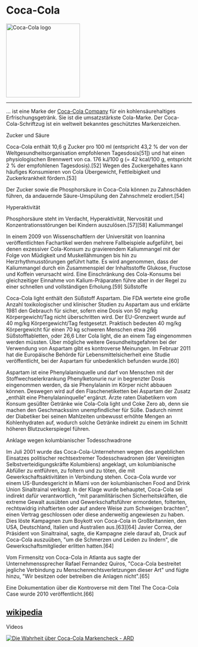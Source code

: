 # Coca-Cola

<img src="https://upload.wikimedia.org/wikipedia/commons/c/ce/Coca-Cola_logo.svg" height="200" alt="Coca-Cola logo">

---
... ist eine Marke der [Coca-Cola Company](konzerne/coca-cola_co.md) für ein kohlensäurehaltiges Erfrischungsgetränk. Sie ist die umsatzstärkste Cola-Marke. Der Coca-Cola-Schriftzug ist ein weltweit bekanntes geschütztes Markenzeichen.


Zucker und Säure

Coca-Cola enthält 10,6 g Zucker pro 100 ml (entspricht 43,2 % der von der Weltgesundheitsorganisation empfohlenen Tagesdosis[51]) und hat einen physiologischen Brennwert von ca. 176 kJ/100 g (= 42 kcal/100 g, entspricht 2 % der empfohlenen Tagesdosis).[52] Wegen des Zuckergehaltes kann häufiges Konsumieren von Cola Übergewicht, Fettleibigkeit und Zuckerkrankheit fördern.[53]

Der Zucker sowie die Phosphorsäure in Coca-Cola können zu Zahnschäden führen, da andauernde Säure-Umspülung den Zahnschmelz erodiert.[54]

Hyperaktivität

Phosphorsäure steht im Verdacht, Hyperaktivität, Nervosität und Konzentrationsstörungen bei Kindern auszulösen.[57][58]
Kaliummangel

In einem 2009 von Wissenschaftlern der Universität von Ioannina veröffentlichten Fachartikel werden mehrere Fallbeispiele aufgeführt, bei denen exzessiver Cola-Konsum zu gravierendem Kaliummangel mit der Folge von Müdigkeit und Muskellähmungen bis hin zu Herzrhythmusstörungen geführt hatte. Es wird angenommen, dass der Kaliummangel durch ein Zusammenspiel der Inhaltsstoffe Glukose, Fructose und Koffein verursacht wird. Eine Einschränkung des Cola-Konsums bei gleichzeitiger Einnahme von Kalium-Präparaten führe aber in der Regel zu einer schnellen und vollständigen Erholung.[59]
Süßstoffe

Coca-Cola light enthält den Süßstoff Aspartam. Die FDA wertete eine große Anzahl toxikologischer und klinischer Studien zu Aspartam aus und erklärte 1981 den Gebrauch für sicher, sofern eine Dosis von 50 mg/kg Körpergewicht/Tag nicht überschritten wird. Der EU-Grenzwert wurde auf 40 mg/kg Körpergewicht/Tag festgesetzt. Praktisch bedeuten 40 mg/kg Körpergewicht für einen 70 kg schweren Menschen etwa 266 Süßstofftabletten, oder 26,6 Liter Cola light, die an einem Tag eingenommen werden müssten. Über mögliche weitere Gesundheitsgefahren bei der Verwendung von Aspartam gibt es kontroverse Meinungen. Im Februar 2011 hat die Europäische Behörde für Lebensmittelsicherheit eine Studie veröffentlicht, bei der Aspartam für unbedenklich befunden wurde.[60]

Aspartam ist eine Phenylalaninquelle und darf von Menschen mit der Stoffwechselerkrankung Phenylketonurie nur in begrenzter Dosis eingenommen werden, da sie Phenylalanin im Körper nicht abbauen können. Deswegen wird auf den Flaschenetiketten bei Aspartam der Zusatz „enthält eine Phenylalaninquelle“ ergänzt.
Ärzte raten Diabetikern vom Konsum gesüßter Getränke wie Cola-Cola light und Coke Zero ab, denn sie machen den Geschmackssinn unempfindlicher für Süße. Dadurch nimmt der Diabetiker bei seinen Mahlzeiten unbewusst erhöhte Mengen an Kohlenhydraten auf, wodurch solche Getränke indirekt zu einem im Schnitt höheren Blutzuckerspiegel führen.

Anklage wegen kolumbianischer Todesschwadrone

Im Juli 2001 wurde das Coca-Cola-Unternehmen wegen des angeblichen Einsatzes politischer rechtsextremer Todesschwadronen (der Vereinigten Selbstverteidigungskräfte Kolumbiens) angeklagt, um kolumbianische Abfüller zu entführen, zu foltern und zu töten, die mit Gewerkschaftsaktivitäten in Verbindung stehen. Coca-Cola wurde vor einem US-Bundesgericht in Miami von der kolumbianischen Food and Drink Union Sinaltrainal verklagt. In der Klage wurde behauptet, Coca-Cola sei indirekt dafür verantwortlich, "mit paramilitärischen Sicherheitskräften, die extreme Gewalt ausübten und Gewerkschaftsführer ermordeten, folterten, rechtswidrig inhaftierten oder auf andere Weise zum Schweigen brachten", einen Vertrag geschlossen oder diese anderweitig angewiesen zu haben. Dies löste Kampagnen zum Boykott von Coca-Cola in Großbritannien, den USA, Deutschland, Italien und Australien aus.[63][64] Javier Correa, der Präsident von Sinaltrainal, sagte, die Kampagne ziele darauf ab, Druck auf Coca-Cola auszuüben, "um die Schmerzen und Leiden zu lindern", die Gewerkschaftsmitglieder erlitten hatten.[64]

Vom Firmensitz von Coca-Cola in Atlanta aus sagte der Unternehmenssprecher Rafael Fernandez Quiros, "Coca-Cola bestreitet jegliche Verbindung zu Menschenrechtsverletzungen dieser Art" und fügte hinzu, "Wir besitzen oder betreiben die Anlagen nicht".[65]

Eine Dokumentation über die Kontroverse mit dem Titel The Coca-Cola Case wurde 2010 veröffentlicht.[66]

[wikipedia](https://de.wikipedia.org/wiki/Coca-Cola)
---

Videos

[![Die Wahrheit über Coca-Cola Markencheck - ARD](http://img.youtube.com/vi/ciGZQ_3FPI4/0.jpg)](https://www.youtube.com/watch?v=ciGZQ_3FPI4)
